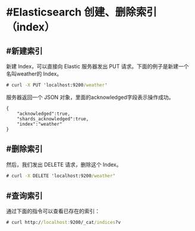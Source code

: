 # #Elasticsearch 创建、删除索引（index）

## #新建索引

新建 Index，可以直接向 Elastic 服务器发出 PUT 请求。下面的例子是新建一个名叫weather的 Index。

```cmd
# curl -X PUT 'localhost:9200/weather'
```

服务器返回一个 JSON 对象，里面的acknowledged字段表示操作成功。

```info
{
    "acknowledged":true,
    "shards_acknowledged":true,
    "index":"weather"
}
```

## #删除索引

然后，我们发出 DELETE 请求，删除这个 Index。

```cmd
# curl -X DELETE 'localhost:9200/weather'
```

## #查询索引

通过下面的指令可以查看已存在的索引：

```cmd
# curl http://localhost:9200/_cat/indices?v
```